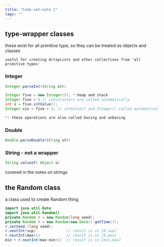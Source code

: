 ```yaml
---
title: "Code-set-note 1"
tags: ""
---
```

## type-wrapper classes

these exist for all primitive type, so they can be treated as objects and classes  

    useful for creating ArrayLists and other collections from 'all primitive types'

### Integer

```java
Integer.parseInt(String str)

Integer five = new Integer(5); *:heap and stack
Integer five = 5 // constructors are called automatically
int x = five.intValue();
Integer six = five + 1; // intValue() and Integer() called automatically

*: these operations are also called boxing and unboxing
```

### Double

```java
Double.parseDouble(String str)
```

### String - not a wrapper

```java
String.valueof( Object o)
```

covered in the notes on strings

## the Random class

a class used to create Random thing

```java
import java.util.Date
import java.util.Random()
private Random r = new Random(long seed);
private Random r = new Random(new Date().getTime());
r.setSeed.(long seed);
r.nextInt(sup) 			 	// result is in [0,sup)
r.nextInt(max+1)			// result is in [0,max]
min + r.nextInt(max-min+1) 	// result is in [min,max]
```
